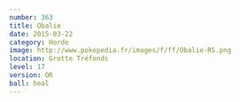 ```yaml
---
number: 363
title: Obalie
date: 2015-03-22
category: Horde
image: http://www.pokepedia.fr/images/f/ff/Obalie-RS.png
location: Grotte Tréfonds
level: 17
version: OR
ball: heal
---
```


